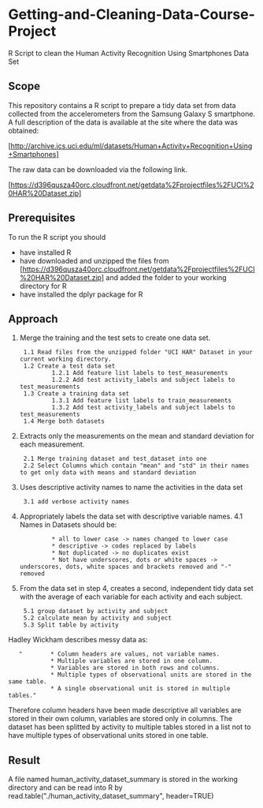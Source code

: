 # Getting-and-Cleaning-Data-Course-Project
R Script to clean the Human Activity Recognition Using Smartphones Data Set 

## Scope
This repository contains a R script to prepare a tidy data set from data collected from the accelerometers from the Samsung Galaxy S smartphone. A full description of the data is available at the site where the data was obtained:

[http://archive.ics.uci.edu/ml/datasets/Human+Activity+Recognition+Using+Smartphones]

The raw data can be downloaded via the following link.

[https://d396qusza40orc.cloudfront.net/getdata%2Fprojectfiles%2FUCI%20HAR%20Dataset.zip]

## Prerequisites
To run the R script you should
* have installed R
* have downloaded and unzipped the files from [https://d396qusza40orc.cloudfront.net/getdata%2Fprojectfiles%2FUCI%20HAR%20Dataset.zip] and added the folder to your working directory for R
* have installed the dplyr package for R

## Approach

1. Merge the training and the test sets to create one data set.
        
        1.1 Read files from the unzipped folder "UCI HAR" Dataset in your current working directory.
        1.2 Create a test data set
                1.2.1 Add feature list labels to test_measurements
                1.2.2 Add test activity_labels and subject labels to test_measurements
        1.3 Create a training data set
                1.3.1 Add feature list labels to train_measurements
                1.3.2 Add test activity_labels and subject labels to test_measurements
        1.4 Merge both datasets
                
2. Extracts only the measurements on the mean and standard deviation for each measurement.
        
        2.1 Merge training dataset and test_dataset into one
        2.2 Select Columns which contain "mean" and "std" in their names to get only data with means and standard deviation
        
3. Uses descriptive activity names to name the activities in the data set
        
        3.1 add verbose activity names
        
4. Appropriately labels the data set with descriptive variable names.
        4.1 Names in Datasets should be:
        
                * all to lower case -> names changed to lower case
                * descriptive -> codes replaced by labels
                * Not duplicated -> no duplicates exist
                * Not have underscores, dots or white spaces -> underscores, dots, white spaces and brackets removed and "-" removed
                
5. From the data set in step 4, creates a second, independent tidy data set with the average of each variable for each activity and each subject. 

        5.1 group dataset by activity and subject
        5.2 calculate mean by activity and subject
        5.3 Split table by activity

Hadley Wickham describes messy data as: 

       "        * Column headers are values, not variable names.
                * Multiple variables are stored in one column.
                * Variables are stored in both rows and columns.
                * Multiple types of observational units are stored in the same table.
                * A single observational unit is stored in multiple tables."
                
Therefore column headers have been made descriptive all variables are stored in their own column, variables are stored only in columns. The dataset has been splitted by activity to multiple tables stored in a list not to have multiple types of observational units stored in one table.

## Result

A file named human_activity_dataset_summary is stored in the working directory and can be read into R by read.table("./human_activity_dataset_summary", header=TRUE)
